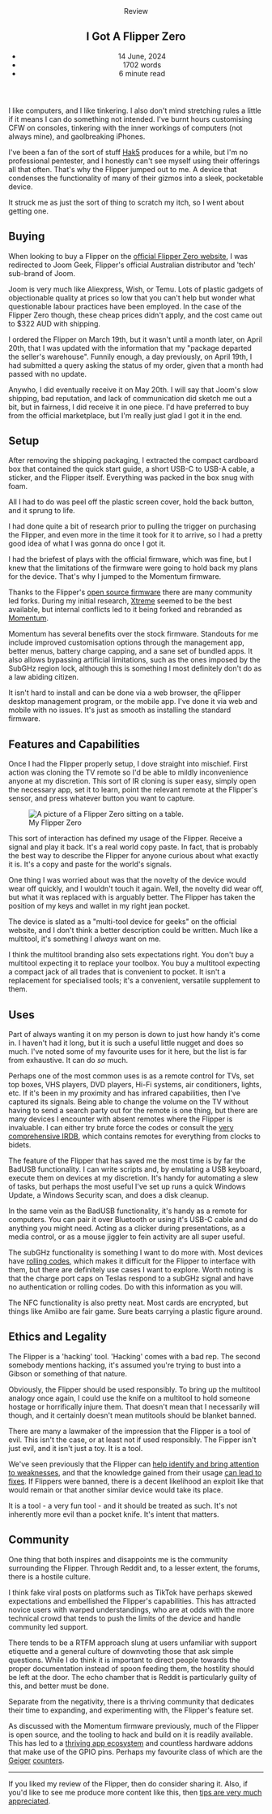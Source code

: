 <head>
    <title>I Got A Flipper Zero | Vale.Rocks</title>
    <meta property="og:title" content="I Got A Flipper Zero"/>
    <meta name="description" content="My review of the Flipper Zero and the things I've done with it. Encompassing everything from the initial purchase to setup and usage, as well as the community and some cool projects." />
    <meta property="og:description" content="A fantasmagorical planet flipping oracle" />
	<meta property="og:image" content="https://vale.rocks/assets/blog/I_Got_A_Flipper_Zero/flipper_zero_picture.png" />
    <meta property="article:published_time" content="2024-06-14" />
    <meta property="article:modified_time" content="2024-06-14" />
    <meta property="article:section" content="Review" />
</head>

<article>
<header>
	Review
	<h1>
		I Got A Flipper Zero
	</h1>
	<ul>
		<li><time datetime="2024-06-14">14 June, 2024</time></li>
		<li>1702 words</li>
		<li>6 minute read</li>
	</ul>
</header>

<div class="readable_width">

I like computers, and I like tinkering. I also don't mind stretching rules a little if it means I can do something not intended. I've burnt hours customising CFW on consoles, tinkering with the inner workings of computers (not always mine), and gaolbreaking iPhones.

I've been a fan of the sort of stuff [Hak5](https://hak5.org) produces for a while, but I'm no professional pentester, and I honestly can't see myself using their offerings all that often. That's why the Flipper jumped out to me. A device that condenses the functionality of many of their gizmos into a sleek, pocketable device.

It struck me as just the sort of thing to scratch my itch, so I went about getting one.

## Buying

When looking to buy a Flipper on the [official Flipper Zero website](https://flipperzero.one), I was redirected to Joom Geek, Flipper's official Australian distributor and 'tech' sub-brand of Joom.

Joom is very much like Aliexpress, Wish, or Temu. Lots of plastic gadgets of objectionable quality at prices so low that you can't help but wonder what questionable labour practices have been employed. In the case of the Flipper Zero though, these cheap prices didn't apply, and the cost came out to $322 AUD with shipping.

I ordered the Flipper on March 19th, but it wasn't until a month later, on April 20th, that I was updated with the information that my "package departed the seller's warehouse". Funnily enough, a day previously, on April 19th, I had submitted a query asking the status of my order, given that a month had passed with no update.

Anywho, I did eventually receive it on May 20th. I will say that Joom's slow shipping, bad reputation, and lack of communication did sketch me out a bit, but in fairness, I did receive it in one piece. I'd have preferred to buy from the official marketplace, but I'm really just glad I got it in the end.

## Setup

After removing the shipping packaging, I extracted the compact cardboard box that contained the quick start guide, a short USB-C to USB-A cable, a sticker, and the Flipper itself. Everything was packed in the box snug with foam.

All I had to do was peel off the plastic screen cover, hold the back button, and it sprung to life.

I had done quite a bit of research prior to pulling the trigger on purchasing the Flipper, and even more in the time it took for it to arrive, so I had a pretty good idea of what I was gonna do once I got it.

I had the briefest of plays with the official firmware, which was fine, but I knew that the limitations of the firmware were going to hold back my plans for the device. That's why I jumped to the Momentum firmware.

Thanks to the Flipper's [open source firmware](https://github.com/flipperdevices/flipperzero-firmware) there are many community led forks. During my initial research, [Xtreme](https://flipper-xtre.me) seemed to be the best available, but internal conflicts led to it being forked and rebranded as [Momentum](https://momentum-fw.dev).

Momentum has several benefits over the stock firmware. Standouts for me include improved customisation options through the management app, better menus, battery charge capping, and a sane set of bundled apps. It also allows bypassing artificial limitations, such as the ones imposed by the SubGHz region lock, although this is something I most definitely don't do as a law abiding citizen.

It isn't hard to install and can be done via a web browser, the qFlipper desktop management program, or the mobile app. I've done it via web and mobile with no issues. It's just as smooth as installing the standard firmware.

## Features and Capabilities

Once I had the Flipper properly setup, I dove straight into mischief. First action was cloning the TV remote so I'd be able to mildly inconvenience anyone at my discretion. This sort of IR cloning is super easy, simply open the necessary app, set it to learn, point the relevant remote at the Flipper's sensor, and press whatever button you want to capture.

<figure class="right">
<img src="/assets/blog/I_Got_A_Flipper_Zero/flipper_zero_picture.png" alt="A picture of a Flipper Zero sitting on a table." />
<figcaption>My Flipper Zero</figcaption>
</figure>

This sort of interaction has defined my usage of the Flipper. Receive a signal and play it back. It's a real world copy paste. In fact, that is probably the best way to describe the Flipper for anyone curious about what exactly it is. It's a copy and paste for the world's signals.

One thing I was worried about was that the novelty of the device would wear off quickly, and I wouldn't touch it again. Well, the novelty did wear off, but what it was replaced with is arguably better. The Flipper has taken the position of my keys and wallet in my right jean pocket.

The device is slated as a "multi-tool device for geeks" on the official website, and I don't think a better description could be written. Much like a multitool, it's something I _always_ want on me.

I think the multitool branding also sets expectations right. You don't buy a multitool expecting it to replace your toolbox. You buy a multitool expecting a compact jack of all trades that is convenient to pocket. It isn't a replacement for specialised tools; it's a convenient, versatile supplement to them.

## Uses

Part of always wanting it on my person is down to just how handy it's come in. I haven't had it long, but it is such a useful little nugget and does so much. I've noted some of my favourite uses for it here, but the list is far from exhaustive. It can do _so_ much.

Perhaps one of the most common uses is as a remote control for TVs, set top boxes, VHS players, DVD players, Hi-Fi systems, air conditioners, lights, etc. If it's been in my proximity and has infrared capabilities, then I've captured its signals. Being able to change the volume on the TV without having to send a search party out for the remote is one thing, but there are many devices I encounter with absent remotes where the Flipper is invaluable. I can either try brute force the codes or consult the [very comprehensive IRDB](https://github.com/logickworkshop/Flipper-IRDB), which contains remotes for everything from clocks to bidets.

The feature of the Flipper that has saved me the most time is by far the BadUSB functionality. I can write scripts and, by emulating a USB keyboard, execute them on devices at my discretion. It's handy for automating a slew of tasks, but perhaps the most useful I've set up runs a quick Windows Update, a Windows Security scan, and does a disk cleanup.

In the same vein as the BadUSB functionality, it's handy as a remote for computers. You can pair it over Bluetooth or using it's USB-C cable and do anything you might need. Acting as a clicker during presentations, as a media control, or as a mouse jiggler to fein activity are all super useful.

The subGHz functionality is something I want to do more with. Most devices have [rolling codes](https://en.wikipedia.org/wiki/Rolling_code), which makes it difficult for the Flipper to interface with them, but there are definitely use cases I want to explore. Worth noting is that the charge port caps on Teslas respond to a subGHz signal and have no authentication or rolling codes. Do with this information as you will.

The NFC functionality is also pretty neat. Most cards are encrypted, but things like Amiibo are fair game. Sure beats carrying a plastic figure around.

## Ethics and Legality

The Flipper is a 'hacking' tool. 'Hacking' comes with a bad rep. The second somebody mentions hacking, it's assumed you're trying to bust into a Gibson or something of that nature.

Obviously, the Flipper should be used responsibly. To bring up the multitool analogy once again, I could use the knife on a multitool to hold someone hostage or horrifically injure them. That doesn't mean that I necessarily will though, and it certainly doesn't mean mutitools should be blanket banned.

There are many a lawmaker of the impression that the Flipper is a tool of evil. This isn't the case, or at least not if used responsibly. The Fipper isn't just evil, and it isn't just a toy. It is a tool.

We've seen previously that the Flipper can [help identify and bring attention to weaknesses](https://www.theverge.com/2023/11/3/23944901/apple-iphone-ios-17-flipper-zero-attack-bluetooth), and that the knowledge gained from their usage [can lead to fixes](https://www.theverge.com/2023/12/15/24003406/apple-iphone-flipper-zero-fix-ios-17-2). If Flippers were banned, there is a decent likelihood an exploit like that would remain or that another similar device would take its place.

It is a tool - a very fun tool - and it should be treated as such. It's not inherently more evil than a pocket knife. It's intent that matters.

## Community

One thing that both inspires and disappoints me is the community surrounding the Flipper. Through Reddit and, to a lesser extent, the forums, there is a hostile culture.

I think fake viral posts on platforms such as TikTok have perhaps skewed expectations and embellished the Flipper's capabilities. This has attracted novice users with warped understandings, who are at odds with the more technical crowd that tends to push the limits of the device and handle community led support.

There tends to be a RTFM approach slung at users unfamiliar with support etiquette and a general culture of downvoting those that ask simple questions. While I do think it is important to direct people towards the proper documentation instead of spoon feeding them, the hostility should be left at the door. The echo chamber that is Reddit is particularly guilty of this, and better must be done.

Separate from the negativity, there is a thriving community that dedicates their time to expanding, and experimenting with, the Flipper's feature set.

As discussed with the Momentum firmware previously, much of the Flipper is open source, and the tooling to hack and build on it is readily available. This has led to a [thriving app ecosystem](https://lab.flipper.net/apps) and countless hardware addons that make use of the GPIO pins. Perhaps my favourite class of which are the [Geiger](https://github.com/nmrr/flipperzero-geigercounter) [counters](https://github.com/eried/flipperzero-flippenheimer).

---

If you liked my review of the Flipper, then do consider sharing it. Also, if you'd like to see me produce more content like this, then [tips are very much appreciated](/donate).

<section class="giscus"></section>

</div>
</article>
